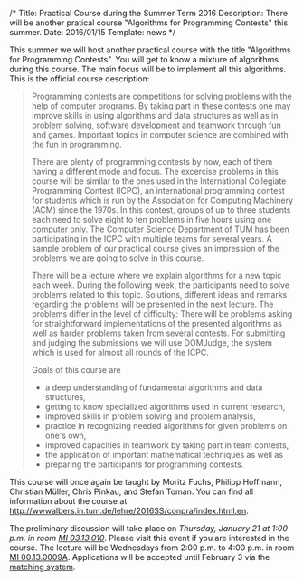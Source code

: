 /*
Title: Practical Course during the Summer Term 2016
Description: There will be another pratical course "Algorithms for Programming Contests" this summer.
Date: 2016/01/15
Template: news
*/

This summer we will host another practical course with the title "Algorithms for Programming Contests". You will get to know a mixture of algorithms during this course. The main focus will be to implement all this algorithms. This is the official course description:

> Programming contests are competitions for solving problems with the help of computer programs. By taking part in these contests one may improve skills in using algorithms and data structures as well as in problem solving, software development and teamwork through fun and games. Important topics in computer science are combined with the fun in programming.
> 
> There are plenty of programming contests by now, each of them having a different mode and focus. The excercise problems in this course will be similar to the ones used in the International Collegiate Programming Contest (ICPC), an international programming contest for students which is run by the Association for Computing Machinery (ACM) since the 1970s. In this contest, groups of up to three students each need to solve eight to ten problems in five hours using one computer only. The Computer Science Department of TUM has been participating in the ICPC with multiple teams for several years. A sample problem of our practical course gives an impression of the problems we are going to solve in this course.
> 
> There will be a lecture where we explain algorithms for a new topic each week. During the following week, the participants need to solve problems related to this topic. Solutions, different ideas and remarks regarding the problems will be presented in the next lecture. The problems differ in the level of difficulty: There will be problems asking for straightforward implementations of the presented algorithms as well as harder problems taken from several contests. For submitting and judging the submissions we will use DOMJudge, the system which is used for almost all rounds of the ICPC.
> 
> Goals of this course are
> 
> * a deep understanding of fundamental algorithms and data structures,
> * getting to know specialized algorithms used in current research,
> * improved skills in problem solving and problem analysis,
> * practice in recognizing needed algorithms for given problems on one's own,
> * improved capacities in teamwork by taking part in team contests,
> * the application of important mathematical techniques as well as
> * preparing the participants for programming contests.

This course will once again be taught by Moritz Fuchs, Philipp Hoffmann, Christian Müller, Chris Pinkau, and Stefan Toman. You can find all information about the course at http://wwwalbers.in.tum.de/lehre/2016SS/conpra/index.html.en.

The preliminary discussion will take place on *Thursday, January 21 at 1:00 p.m. in room [MI 03.13.010](https://portal.mytum.de/campus/roomfinder/roomfinder_viewmap?mapid=140&roomid=03.13.010@5613)*. Please visit this event if you are interested in the course. The lecture will be Wednesdays from 2:00 p.m. to 4:00 p.m. in room [MI 00.13.0009A](https://portal.mytum.de/campus/roomfinder/roomfinder_viewmap?mapid=92&roomid=00.13.009A@5613). Applications will be accepted until February 3 via the [matching system](https://matching.in.tum.de).
